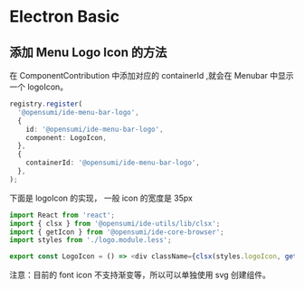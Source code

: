 # Electron Basic

## 添加 Menu Logo Icon 的方法

在 ComponentContribution 中添加对应的 containerId ,就会在 Menubar 中显示一个 logoIcon。

```typescript
registry.register(
  '@opensumi/ide-menu-bar-logo',
  {
    id: '@opensumi/ide-menu-bar-logo',
    component: LogoIcon,
  },
  {
    containerId: '@opensumi/ide-menu-bar-logo',
  },
);
```

下面是 logoIcon 的实现， 一般 icon 的宽度是 35px

```typescript
import React from 'react';
import { clsx } from '@opensumi/ide-utils/lib/clsx';
import { getIcon } from '@opensumi/ide-core-browser';
import styles from './logo.module.less';

export const LogoIcon = () => <div className={clsx(styles.logoIcon, getIcon('logo'))}></div>;
```

注意：目前的 font icon 不支持渐变等，所以可以单独使用 svg 创建组件。
